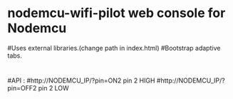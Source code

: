 # nodemcu-wifi-pilot web console for Nodemcu
#Uses external libraries.(change path in index.html)
#Bootstrap adaptive tabs.
#
#API :
#http://NODEMCU_IP/?pin=ON2  pin 2 HIGH
#http://NODEMCU_IP/?pin=OFF2 pin 2 LOW

